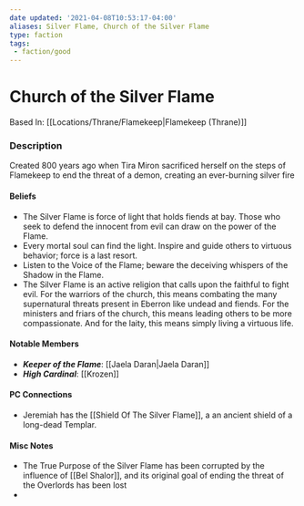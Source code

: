```yaml
---
date updated: '2021-04-08T10:53:17-04:00'
aliases: Silver Flame, Church of the Silver Flame
type: faction
tags: 
 - faction/good
---
```

# Church of the Silver Flame

Based In: [[Locations/Thrane/Flamekeep|Flamekeep (Thrane)]]

###  Description
Created 800 years ago when Tira Miron sacrificed herself on the steps of Flamekeep to end the threat of a demon, creating an ever-burning silver fire

#### Beliefs
 - The Silver Flame is force of light that holds fiends at bay. Those who seek to defend the innocent from evil can draw on the power of the Flame.
 - Every mortal soul can find the light. Inspire and guide others to virtuous behavior; force is a last resort.
 - Listen to the Voice of the Flame; beware the deceiving whispers of the Shadow in the Flame.
- The Silver Flame is an active religion that calls upon the faithful to fight evil. For the warriors of the church, this means combating the many supernatural threats present in Eberron like undead and fiends. For the ministers and friars of the church, this means leading others to be more compassionate. And for the laity, this means simply living a virtuous life.

#### Notable Members

- _**Keeper of the Flame**_: [[Jaela Daran|Jaela Daran]]
- _**High Cardinal**_: [[Krozen]]

#### PC Connections

- Jeremiah has the [[Shield Of The Silver Flame]], a an ancient shield of a long-dead Templar.

#### Misc Notes
- The True Purpose of the Silver Flame has been corrupted by the influence of [[Bel Shalor]], and its original goal of ending the threat of the Overlords has been lost
- 
